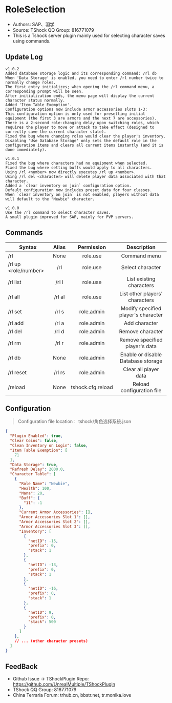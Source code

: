 # RoleSelection

- Authors: SAP、羽学
- Source:  TShock QQ Group: 816771079
- This is a Tshock server plugin mainly used for selecting character saves using commands.

## Update Log

```
v1.0.2
Added database storage logic and its corresponding command: /rl db
When 'Data Storage' is enabled, you need to enter /rl number twice to normally change roles.
The first entry initializes; when opening the /rl command menu, a corresponding prompt will be seen.
After initialization ends, the menu page will display the current character status normally.
Added 'Item Table Exemption'.
Configuration options now include armor accessories slots 1-3:
This configuration option is only used for presetting initial equipment (the first 3 are armors and the next 7 are accessories).
There is a 2-second role-changing delay upon switching roles, which requires the player to move or attack to take effect (designed to correctly save the current character state).
Fixed the bug where changing roles would clear the player's inventory.
Disabling 'Use Database Storage' only sets the default role in the configuration items and clears all current items instantly (and it is done immediately).

v1.0.1
Fixed the bug where characters had no equipment when selected.
Fixed the bug where setting buffs would apply to all characters.
Using /rl <number> now directly executes /rl up <number>.
Using /rl del <character> will delete player data associated with that character.
Added a `clear inventory on join` configuration option.
Default configuration now includes preset data for four classes.
When `clear inventory on join` is not enabled, players without data will default to the "Newbie" character.

v1.0.0
Use the /rl command to select character saves.
A small plugin improved for SAP, mainly for PVP servers.
```

## Commands

| Syntax                             | Alias  |       Permission       |                   Description                   |
| -------------------------------- | :---: | :--------------: | :--------------------------------------: |
| /rl  | None |   role.use    |    Command menu    |
| /rl up <role/number> | /rl <number> |   role.use    |    Select character    |
| /rl list | /rl l |   role.use    |    List existing characters    |
| /rl all | /rl al |   role.use    |    List other players' characters    |
| /rl set <player name> <role> | /rl s |   role.admin    |    Modify specified player's character    |
| /rl add <role> | /rl a |   role.admin    |    Add character    |
| /rl del <role> | /rl d |   role.admin    |    Remove character    |
| /rl rm <player name> | /rl r |   role.admin    |    Remove specified player's data    |
| /rl db | None |   role.admin    |    Enable or disable Database storage    |
| /rl reset | /rl rs |   role.admin    |    Clear all player data    |
| /reload  | None |   tshock.cfg.reload    |    Reload configuration file    |

## Configuration
> Configuration file location： tshock/角色选择系统.json
```json
{
  "Plugin Enabled": true,
  "Clear Coins": false,
  "Clean Inventory on Login": false,
  "Item Table Exemption": [
    71
  ],
  "Data Storage": true,
  "Refresh Delay": 2000.0,
  "Character Table": [
    {
      "Role Name": "Newbie",
      "Health": 100,
      "Mana": 20,
      "Buff": {
        "11": -1
      },
      "Current Armor Accessories": [],
      "Armor Accessories Slot 1": [],
      "Armor Accessories Slot 2": [],
      "Armor Accessories Slot 3": [],
      "Inventory": [
        {
          "netID": -15,
          "prefix": 0,
          "stack": 1
        },
        {
          "netID": -13,
          "prefix": 0,
          "stack": 1
        },
        {
          "netID": -16,
          "prefix": 0,
          "stack": 1
        },
        {
          "netID": 9,
          "prefix": 0,
          "stack": 500
        }
      ]
    },
    // ... (other character presets)
  ]
}
```
## FeedBack
- Github Issue -> TShockPlugin Repo: https://github.com/UnrealMultiple/TShockPlugin
- TShock QQ Group: 816771079
- China Terraria Forum: trhub.cn, bbstr.net, tr.monika.love